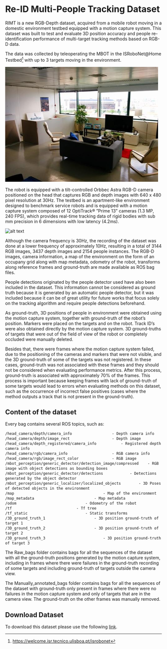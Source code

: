 # Re-ID Multi-People Tracking Dataset

RIMT is a new RGB-Depth dataset, acquired from a mobile robot moving in a domestic environment testbed equipped with a motion capture system. This dataset was built to test and evaluate 3D position accuracy and people re-identification performance of multi-target tracking methods based on RGB-D data.

The data was collected by teleoperating the MBOT in the ISRoboNet@Home Testbed[^1] with up to 3 targets moving in the environment. 

![alt text](https://github.com/socrob/RIMT-Dataset/blob/main/Images/testbed.jpg "ISRoboNet@Home Testbed")

The robot is equipped with a tilt-controlled Orbbec Astra RGB-D camera positioned on the head that captures RGB and depth images with 640 x 480 pixel resolution at 30Hz. The testbed is an apartment-like environment designed to benchmark service robots and is equipped with a motion capture system composed of 12 OptiTrack® ”Prime 13” cameras (1.3 MP, 240 FPS), which provides real-time tracking data of rigid bodies with sub mm precision in 6 dimensions with low latency (4.2ms).

![alt text](https://www.researchgate.net/publication/360510271/figure/fig1/AS:1160524263886850@1653701954753/The-Mbot-mobile-robot-at-the-ISR-IST-ERL-certified-test-bed-performing-a-pick-and-place.ppm "Robot used to aquire the dataset")


Although the camera frequency is 30Hz, the recording of the dataset was done at a lower frequency of approximately 10Hz, resulting in a total of 3144 RGB images, 3437 depth images and 2154 people instances.
The RGB-D images, camera information, a map of the environment on the form of an occupany grid along with map metadata, odometry of the robot, transforms along reference frames and ground-truth are made available as ROS bag files.

People detections originated by the people detector used have also been included in the dataset. This information cannot be considered as ground truth because it is generated by an automatic people detector, but it was included because it can be of great utility for future works that focus solely on the tracking algorithm and require people detections beforehand.

As ground-truth, 3D positions of people in environment were obtained using the motion capture system, together with ground-truth of the robot’s position. Markers were placed on the targets and on the robot. Track ID’s were also obtained directly by the motion capture system. 3D ground-truths of targets that were out of the field of view of the robot or completely occluded were manually deleted.

Besides that, there were frames where the motion capture system failed, due to the positioning of the cameras and markers that were not visible, and the 3D ground-truth of some of the targets was not registered. In these cases, ground-truth was not associated with these frames and they should not be considered when evaluating performance metrics. After this process, ground-truth is associated with approximately 70% of the frames. This process is important because keeping frames with lack of
ground-truth of some targets would lead to errors when evaluating methods on this dataset, such as the occurrence of incorrect false positives (cases where the method outputs a track that is not present in the ground-truth).

[^1]: https://welcome.isr.tecnico.ulisboa.pt/isrobonet

## Content of the dataset 

Every bag contains several ROS topics, such as:

```
/head_camera/depth/camera_info					- Depth camera info                
/head_camera/depth/image_rect					- Depth image                     
/head_camera/depth_registered/camera_info			- Registered depth camera info                
/head_camera/rgb/camera_info 					- RGB camera info                   
/head_camera/rgb/image_rect_color				- RGB image				
/mbot_perception/generic_detector/detection_image/compressed	- RGB image with object detections as bounding boxes
/mbot_perception/generic_detector/detections			- Detections generated by the object detector
/mbot_perception/generic_localizer/localized_objects		- 3D Poses of detected objects in the environment
/map      					                - Map of the environment                                                                  
/map_metadata							- Map metadata
/odom								- Odometry of the robot
/tf								- Tf tree 
/tf_static							- Static transforms
/3D_ground_truth_1						- 3D position ground-truth of target 1
/3D_ground_truth_2						- 3D position ground-truth of target 2
/3D_ground_truth_3   						- 3D position ground-truth of target 3
```


The Raw_bags folder contains bags for all the sequences of the dataset with all the ground-truth positions generated by the motion capture system, including in frames where there were failures in the ground-truth recording of some targets and including ground-truth of targets outside the camera view.

The Manually_annotated_bags folder contains bags for all the sequences of the dataset with ground-truth only present in frames where there were no failures in the motion capture system and only of targets that are in the camera view. The ground-truth on the other frames was manually removed.

## Download Dataset

To download this dataset please use the following [link](https://ulisboa-my.sharepoint.com/:f:/g/personal/ist187134_tecnico_ulisboa_pt/Emz8wKesZThJsO_TNoR1mTkBgnGOf2jFtmD9r8WzB8QeJg?e=AOsoVf "RIMT Dataset").
